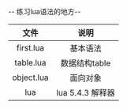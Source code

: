 
-- 练习lua语法的地方--

| 文件 | 说明 |
|:----:|:----:|
| first.lua | 基本语法 |
| table.lua | 数据结构table |
| object.lua | 面向对象 |
| lua | lua 5.4.3 解释器 |
